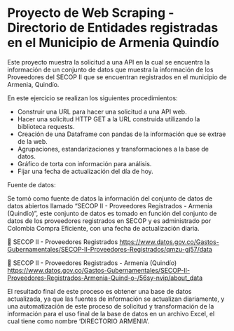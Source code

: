 # Proyecto de Web Scraping - Directorio de Entidades registradas en el Municipio de Armenia Quindío

Este proyecto muestra la solicitud a una API en la cual se encuentra la información de un conjunto de datos que muestra la información de los Proveedores del SECOP II que se encuentran registrados en el municipio de Armenia, Quindío.

En este ejercicio se realizan los siguientes procedimientos:

-	Construir una URL para hacer una solicitud a una API web.	
-	Hacer una solicitud HTTP GET a la URL construida utilizando la biblioteca requests.
-	Creación de una Dataframe con pandas de la información que se extrae de la web.
-	Agrupaciones, estandarizaciones y transformaciones a la base de datos.
-	Gráfico de torta con información para análisis.
-	Fijar una fecha de actualización del día de hoy.

Fuente de datos:

Se tomó como fuente de datos la información del conjunto de datos de datos abiertos llamado “SECOP II - Proveedores Registrados - Armenia (Quindío)”, este conjunto de datos es tomado en función del conjunto de datos de los proveedores registrados en SECOP y es administrado por Colombia Compra Eficiente, con una fecha de actualización diaria.

	SECOP II - Proveedores Registrados
https://www.datos.gov.co/Gastos-Gubernamentales/SECOP-II-Proveedores-Registrados/qmzu-gj57/data 

	SECOP II - Proveedores Registrados - Armenia (Quindío)
https://www.datos.gov.co/Gastos-Gubernamentales/SECOP-II-Proveedores-Registrados-Armenia-Quind-o-/56sy-nvip/about_data 

El resultado final de este proceso es obtener una base de datos actualizada, ya que las fuentes de información se actualizan diariamente, y una automatización de este proceso de solicitud y transformación de la información para el uso final de la base de datos en un archivo Excel, el cual tiene como nombre ‘DIRECTORIO ARMENIA’.
